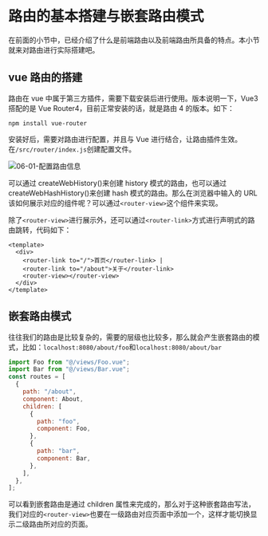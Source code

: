 # 路由的基本搭建与嵌套路由模式

在前面的小节中，已经介绍了什么是前端路由以及前端路由所具备的特点。本小节就来对路由进行实际搭建吧。

## vue 路由的搭建

路由在 vue 中属于第三方插件，需要下载安装后进行使用。版本说明一下，Vue3 搭配的是 Vue Router4，目前正常安装的话，就是路由 4 的版本。如下：

```shell
npm install vue-router
```

安装好后，需要对路由进行配置，并且与 Vue 进行结合，让路由插件生效。在`/src/router/index.js`创建配置文件。

![06-01-配置路由信息](https://qn.huat.xyz/mac/202310271720728.png)

可以通过 createWebHistory()来创建 history 模式的路由，也可以通过 createWebHashHistory()来创建 hash 模式的路由。那么在浏览器中输入的 URL 该如何展示对应的组件呢？可以通过`<router-view>`这个组件来实现。

除了`<router-view>`进行展示外，还可以通过`<router-link>`方式进行声明式的路由跳转，代码如下：

```vue
<template>
  <div>
    <router-link to="/">首页</router-link> |
    <router-link to="/about">关于</router-link>
    <router-view></router-view>
  </div>
</template>
```

## 嵌套路由模式

往往我们的路由是比较复杂的，需要的层级也比较多，那么就会产生嵌套路由的模式，比如：`localhost:8080/about/foo`和`localhost:8080/about/bar`

```js
import Foo from "@/views/Foo.vue";
import Bar from "@/views/Bar.vue";
const routes = [
  {
    path: "/about",
    component: About,
    children: [
      {
        path: "foo",
        component: Foo,
      },
      {
        path: "bar",
        component: Bar,
      },
    ],
  },
];
```

可以看到嵌套路由是通过 children 属性来完成的，那么对于这种嵌套路由写法，我们对应的`<router-view>`也要在一级路由对应页面中添加一个，这样才能切换显示二级路由所对应的页面。

